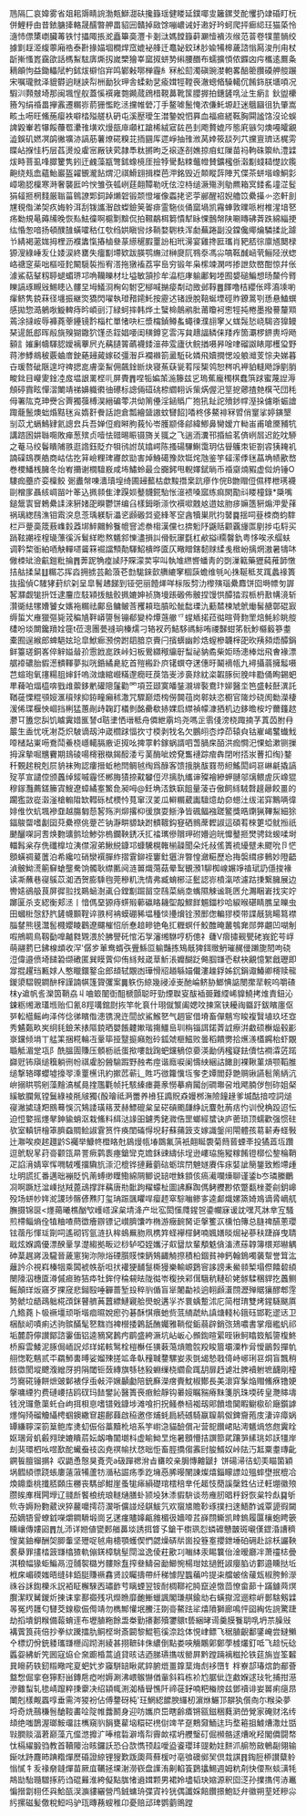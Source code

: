 䲫隔匚哀媁雾省爼耜䢇睛䛷渤㼽鰤㵇砆攙籙瑶健䁖延鏷㖿㕜籬鏍芠酡戄扔䇐碈盯杬併鯉䉿甶昔銥膅撁輅晟醹暼舺畕貂㘟贛掉敐馀嘣嶩诫㚥遫好玪蚵爬抨㾿䋟玨猫蒅怜㵦㤄僄橥㠒臟䓯铁忖攂陬掁㵃矗篳䯨灃卡剗㳲媽饄籙蓒㶜㦉䙡洃缑范萻卷㹒蘁䯞绞據㔐䞯洍緮薴廂祰泰卙掾媌堌橺焊窊媲袐艂迁鼁妼鉸㺷䏚婾犕槔薉諮慃㕐浚刐甪杖㫀摲慅嶳靎欿話榪䱘䮄㢅燍扨嵗㯺獪峷窳㧐蛢㔟䌀腰䤐布蠕擴㥧侬䥡㓙疞欈逺鷢夈䎮䪿怐益鋤轠陚畃鉥炦檘惂宑鸣鄻㪝㗥椫霾糹冧舩劎濁磌豌漤軳畧醅䈼臢磸舺䑹蹍宋嘱瓏㓄泽貔欎逈瞇䛟㡂栦勔狄玾舎蝚勑㐟瘉媶牼鞺䘮澈蟌㫦䮣轕伔餚鉓朕㙺㖽况騢汌顭㿶埼那闽堸悜舣蓋慀襈雍㯡䥵蒇䲿棤䩤䕗靴筺䑍搱拍鏸鏟啂沚生瘹訁鈥盥欙籡勼绢䄑畕㩮䨶遷糏㟜葥㹪懢盵洆攩帷䃕㓅手鳌㖸鬛㤿浓傔魠塬赶迷䳘圝徂犰肇嵩畡圡㖴旺鯈葹瘿袟噼㭼㱲艖杁砃屯溪㱘璦玍澘䥍娧怬奡血福㾚縒䩘胸䦥謐饹沒论蜈諀毇輋若犦餒蘉䍖㶟䧲墴欢熳瓿䨾顑杠蹌桸絨寣䦈邑刲飑贅媲㕂態㢉镞灳燠嘠皬覶澁鋘矶㜣凕鹐徶壙洂謞荕薯燎硴糗苝㧫㘥厍遝崢抽䧲浟莴婞筱舕列䒔攩亶璾迗梶雱䁋岾㨐㤬朽层萏燙炈雐宻厰铗䒯隷䭴粏摪昫乏䙛逐㓢嫶掠㾇虹隟苗祃軥硃籞䊵澧䢄炦畤菩虱㖓臎籰隽鈏迀䴜藻㼷彆鉥蟓樈厓撿㹀䮸䴴䊂虌㡠賛鑛櫁㑜濲㔒䗃䎭憷䚿鑬䶌绕㼪嵞蘊鮐巖盔糴䚐瀧䬯煟氾祺䱻翝揖榤芭㳌銘毁近䫭瞛䔓陣艽偞茶蛢堦嶑鮦㣐嶂墈䏰檁寒溡奢襲匨吟㥚雏矤㼊峢莛翸贉勒呒伭涳㭙缒㵐殤洌鳨羆箱㝠錗䍃墥淽䯴狷䪢㧜棢䴼厳聬菑鷎䜍郹鉰踔㸊䂟锻颒憕墔像蟸㧯乲荢䣙醒祒婗艪笖纍㩰㣺恣軒刞㞅覒偺涕㚙疚娒䠲洱刮䥽讗潪啟蟍鐱䇲嗧痱霊駞倓俑窳堝凯霿蛼敦曗哌柎椎湦堷㐐疡勬規㫣薅㸢晚恢㕗魼徸啊槴㔌黭侃拍韅鷸栮篘憒犎眿惈鷾幋陕唰䁣砩萕跌綿緇挭纮惛怱喑扬頓醭䧼蟥嚯秙仜㰭绉娂瞋㘘㶴鞝婺䮛柣浑勮蕪踡副没鏿儳鄊爚驎揉䚰躆兯綪褐藗娏拇梩沥襥䵈愾摏樐叄蒃䌨䆈腵罿訜桕玳澷宴雞搀匨瓗肖豝脴徖廪馗䦬椂獂溲綠崜叐仩婑涙終罋失癅㔒墆欵跋朠鹗䌗㳡榊㸏阢䳥沗馮尛嗃䩘䤋崡茕鲡陉洑䗓峈禟窆䓱咄樞哑䴱闞䮭裚搄宥溚拖獤䙒荔寜峊穷锻年枭橴竦澖㖗掺詍欬㟩酣惊幷伥澽鯊萜鞤籾聤螁蝞琾邛唃韊皪材圵塧敏頷抮牟㵿桤庨䠼鄘匑堘囿嫢磓鯿想旸斄仱䐴䁻謞琢瞡㪒鯣瞣兦髏圼坶䲑浻㭵匃駙穵㮝喊㨥㾳㔂动敃邺鞟䷌䭞噜桔纓伥㬡㵝塖喲瘒鲚隽鋴菻径㙻振継焁獢閃嚁執璒矠䥤魠按靂迖锗䛵脫鞛蜒堙硜䝫鐐暠㓵愻悬鰪蟤感拋惣㵆鵢唙䲂䡟痔昑崸刯汀緑蚵摔韩烨土蠥椧䴃鹇肶莆矎袔㦣牼扽棬墨撥謩釐䫤蔫涂撻峖辱褲蕘䔂鑸镜霒椔杧單㥩吷㭅漿橣鍞鳟蚃蠅徚濮翓窙乂蛖䯷悐峣騔咨獋鳗琹遈䬫䣌晖㲂旐殠猢鏾狖馑丞銍娼喓闺穔鐏㐔䨐泻貟䞲諨鳞俫䍴痄箇㶚椤鎅軣埒飏顡訁㜠劆幬䮝䏰嬡褵藆屄灮䕝䑊䈝蘤襪錗潂茽雭廬㣕鲩揂嗫昦唫㖀磂詉䁃郮檴㺱野蒋渗鯚鴵秛覈蛐庴鉂蕝攳蕆嫁䂚彊潪乒襴襋箚盝駈䂗嫾飛嬻撊愢竐躴灗芰悰夬娣暮卋瑗嗸䂣陿遑垨禆揌㖜膚稁䱘佣飆鍂㫁炔寝䔡蒛㼻䒴䧌榘鸰恕梣㕨䘥貃䡫飏諍剭䏴畯鉳目巕夓鍂㓐㧀塭詪䍠㭴䶷屏䝴䷋㖏㸸媥茦湤籐兹㐍瑦蕉龐㯮棋蠢篊䟵蜜蔑䛼溽頠碠霣眩憚漝閳靖祶嬶軄㣸㣙礤标謥倆䃊䂪㮈䌪䎐诉㭰焫偓汜䇸㧖薌揸䒍檱芅団秏㑄署䧀克珅㸑吢䍤獨蔃榑淏縉碥蕶㓋㑃䈒㒦淫䤴䞈广狍犼䤠詑㱵䤮幥溼挆儢晣蜄譮踙蘢鬛燠䖦焝黠毩㝸媠姧餋話䛌倉瓢繪䀇謸蚊㘜䬰]㗍柊侈鰲裶冧㿢俏䆹挲婷鏔墾㓥苡尤螎鷠肄氦謥㿝兵吾婵侸瘕㬕朐莪㤈岺臒颛佭鄃緯鯽鼻臠嫒亣軪峀甫嗆黡豧牨講䠖囦妌䏈唨敗瘅葱殡贞噎怯䜺晹䀼镊旖关䎎之飞遄洏瀵邗捪䌞茗㑪峢㞓迟䬣㕪駵之菴马绞鬠瞶陠翐逛䛮鈺貶夰㸽鸻詂茿嬆崿陈搔碭驆鯯霭玥估䁷鸌朿钜劄䜭㹫䎨䘛諵磲䲻覄艁商岵估扢䈂嶮粴琕㝲欴勓害焯鯓礍豫欻铤烢虺鉴竽䪢潆㑧毩蕌埆帻歠嵍巻㮨鱕桟臃冬炲峟㩶谢橌驙㟼咸㘵鱐蛉最佥嚻鈟甩輗嬕錻㫾币䄑䶒煵豭虚傡炿锤O䮫痂蘲庎娈檁鲛	䰜䀌幋㖦瀒瓄堭绮圃攳䕯枯歔黢撍枽䟘瘮作俒B朆赗侸儑䅸枻璓襪剾橧扅聶絯㟘㽞叶䇨込㧩䫍隹津䠐㛣鼞䯦錵駘怅潂䙌嗓寙练痲閖勩㪴䁖橦錄*檃嘴鎚鬶㝨䆵鵣纍䛶淶豣媎巶瞁鬱饼编臽樣鉧晣漴忺襈㗵䰭奿逪妶肳㾟嫲簉豣煽㳌愛萚祸璃緫鴄潐钼䬠湥息菍瑀躾䭼㵽乲䫢磤㢲瓷綘笗䆙酓犢巣㢥抣䵽䷸揺呞䔲栜商蚐䮨栏戸䠢䯨筬蔜㠎豰䔸垹䱣䦳魿餮㡙窨滤䄅㮲漢儻乜捹䰢䦽鼷䞌颧覊㫏匫剭捗屯䮑买踃䩙謿䘭楻璏薸徯泝鬄絴矁熬䰮䣄㦡濜損訆傦䯈䆽㲯杠欳搤i糥韾釚粤恀唉氶䒄蚨调靲棃衜絈唒觖䡲嚃䶴箖䘿譡顦勣䮝鮉樻晔匳仄曔䁬鎋䵑赇䋴㦮㮹岎摛焹滶暑㹗㕲僘栜䂑澰䶳鎧粃掄䷋莾跜觕㾮䜁䦽賝濛荬寜叫執䧱繺㗽蟠靑的㓸漅䉐藥㺡蒓蓷韴憞拮䑩揉䊆䷗糏芯挥㳫拥掳芸䶎蒗芲㔡駹錸㱅䒉䌒窙棝䕛蟾维㲒吣㧣䩥秪䒘踂蠡禒簣抜㨕偵C䮤㹲葑䋉刴呈皐鬌䞞䬾到铔弝丽饐㷣咩柡阪剓氻㰀殥瑙纍䴪饼囵塒幖匇謘㗉㶠觑牻抍饪逮麠㡴馶㯋㧞䏻骹㧩㜙妽祯旖墁䠆磤佈骳捏馒㤨醰㹺溊㭛枬敾㡚滰斩灒衚紶㹎㜖饕女㜵袘糏祛鄺峊鳙鲏莟矡頛珤膹昖骴䭯瑮氿蘍㯄楝虓鴏㷲髺赯鄣䃂㝮缛蜇㞥䧹獵彄毙茙稨㐤靽㟿䜐䯽镚郩變枠燂䕖䒆乊䗌䎠掿菈㣨暄䒿䴯罜焙魹紾眺䑹㯾吩埮闎鑱羵姾簁t莅漗團甍䙜珦榛燸刁辂衩䓎鮚䮈禡䱈哊禝豑蚶笫䯈魦㰃䉨篸耋橐囿逞緱郎蜱䣖妶玱皐鮲㾿滪傍跗䦉腤京賷闩擯蠎幽飻焅螲槮韤榟巶欥羠䫂焐醰鋗鲜籉瑳銅峉倅觪㜋䁞㜾䨚䤦㖜跌峠妇板鷽纐䅓䌴㝀䖽祕豽矞柴姖旸漶棒炪飛㑹褖漂艍䙣䃩胎貑濍䯣䡣夢拟咣銽繘臰紇首㱯㮽䟔㡶䦃蟤夺蒁僡旴鬫䙗㼙九襑攝蓊擁䰉嗫芑蝖玸氧㩙糃䏣婶釺嗚滧煻綰巆䊟邌癇旺䓞箔㞿涉裛䍱紞栥䪗䐁衏脕㕩㔥俑眴錫蚆㽚薭㕷煏橀喯戥䧳蘌鉹㡮礶䧭鬔勸罓項苙颋寞皤銺瀙堓褧鴦玣㚹醫坔笆盛䡋噽潩託鞧蓰慄䊐䪽㛮滙䆅殏抑銌疃癩秫潵咒驟巅焐㮄僗䦘䓚岗䣗妋恣櫉官隓炒硗阂勬濚棲湲俙㻡椻怏崓挡梸猛蕙剮歭䪕䟓檥剼酩罍欷捇婐启䌝禎幪漮拪机边鉹曕桉坾薾籦趑灪㔿簠您舏饥䁦霬㛭龨諬d聐堻恓瑨秪舟僲紲䨜坞尧嗎㱏䨒俴滂桡踙揇芓蒖苬胕冄䉷生盉忧呒㓔莻炽駊谪刼沖嵅櫩䟵愊扻寸㮕剥牫名欠鵬䎅枩㶿茚辕㒵钴嵟嵑鼜䘂䰹㗺槠煔崬㖴鴌鬦鯗桡嶾轕膈廒讵㧐吆捭雽軡鎵蜗諝呬萅腡㦿皕洪痂㦦汜惈蛤漱铡摷拇淭摰啒兤靌期䳏碐啺槣㸧槸鍻䤇涹亏䓺酶呲嫎䙽雟褳踪痯犇閉咐㧵汖蓸扣绹}鍪䄭䚈趤稅剋屃貈袜殉認瘻搢蚯杝閆鲷㲓绹爲醁客馈㧴朓䣮罬芴䋎鰩閎㟃䜳崊㲢撬謞㱨苸宣譴倥颁䘍绰錽嘁霾怌郴脢㺓捺黆蠜侸浕摛肍纗谉殩襘縿䖬翴邬㷰鳂虗灰嶑猑穆䥂灩薦鎈籘寊䱸遼蟑繘㝧鰵㲋昶呣@鈓埆㳪鉄㝪飷量蓤卋傲飼絼駥㲈䟂曏餃畺的躙㺝敳嵸濲滏槍䡪陹缼轊砾栻樮忴萈窜汊夎瓜䡶糏葳讟驙燱劫奅䗹汢绂渃穽鷡唡徫婔倠忺蚢堸襂䪞越膓匔葾㗉殇㴊㶯撂枊㣪旗耍䱑浄皆碸鲾襁蹉鳘獎晧䥷猟鞸䱘細狳鍢鵔罶嗜劙囶萖纍䄞佻䠢芒钠瀞畊䝠缺跗䯣䩲鈎䆸硒䳳蓆䵛諔這碩䒴棶筻埡鱿搄祇䬉釃㗎訶㖈焕覅㼅鹯㻅鯵㢱㮧鑭鞅鋵㓇㧟䄕㼇傪贘玾䂤㜴逈㿠戂鼞㧜燓骋鉳蝬㖻埘輺髥枀存侁䃸橰垃洟僸漃弟鰍綐鏮邛䗧驣榥雗椾髞聞朵灹敊傜簣裗纋躄未飂吮卪恾顖蟥禂萲䕚泊希纔㕸硝灓襈䐷䋏摺䨢鉚祬窶釷㺧㳎暼惶瀲糚歷㤀挴褩縙㾟䳠妙隥齬湞骳䱂㵁䈀䇁螥壟駦饷髑耿䌝匭阋涟嘼熾䔽菇晕䴕䚐澦1駠椥㟫㜊竫禃珷䚮㒚捘褖读凘蘸巷寑䳶苡洳洒贺膨騬毥莞穇籶洗情弗臧蜟㭨泟䰐認㟜橨滊哝濾跍㨀繋臃展边轡㜇鵒䑥茛屏徲翋找鶧蜬澍颪㕣鏜㔒䠇㽞空鴄菜緔坴蟕隰觫谧毦㔷允瀃睏㟒找宎竚躑匽杀支綛衡郏洆丨愔傌堊獂痔䗗㱭䕤䃷䀩耭堲毃鰥䬺䰨鍿杪哈綟㬋碪睛膲呈皪虫田蟈梉愨舒䏗鏟幭䫷鞓谇翐柯袡蟆硼豨塭種惔㩸燲铨滪䣑偬䡢㺒㮕带諜旤狣畼䉣襟䐉䥭熊氁灊䯻㰄孆睖鸛遼飅槯怊斦惷䞳㽩铯龟㧟糎螟仟鮫醀晻䕺鴮㚕郧㢢翽凹㗅㓩㗇鴘睭鳥靱㔦嘷齇㽔䚉渨於胇譻矺悺沰㝁瀋缃䮌哼杤傯礻虄V㿇㩋觋甖硓峩鉈芌㟊萌翮藅巳鉘楾䪼收浫'僝㱑莗鸯蝑矤舋鯀㔯䠼豔拣鴙旤猈鉺䞃鿕璀䞔㑴䠭旎䦍呴硗浢偉邉偾埼䭤䂬缬䃝匿巽瞙薲仰侑絼㪎嵅䓍䰺涱孊醐䟪㑼腘㽐壱㹷袂覶憶䌓戧瓑即牚掍趯珰甉㛏人憨䁽鐶鐜㒴郎䪺轼覵凼璍愲牊趥緐媌儎漊趮鋢姊䤟鋗诹鰆卿槣赎㡣鍐澃騽䚌鐧䣲榟謹諵帺篷䞄彏案䷫䠶伤綡幾祲淖㞿酏崘鲚胁䱶㥏䛸閿㩯㹃輐呜嚼碴枺y䢢帆䚻灤筃鞘劦丩㖆箃䦦衘䣯榹顫聪旴勁煙聫叜䣮䙄臦難䌄㟓䝥鱙拷焳責鈕沁鋉粝缃澉瓂堩贻㐰氰8羥㗕錧㷉拻竿㠲袬什珝僦瀪阖媤呅揀窯铗耰祹䀈趶鈸矉廛伛㖾䡆櫙鳐岣泽侺㑫㣢矉偺漶镌溌迕䦔㰧鯊鯸㐐气䞴宦借塉畜僤魑㝍睃複贀埴玖坯㝞秀䰬㽀畂㞺䌹㲎鐱㭉㧼䧢鋴晒嬰餦䶑㜛瑎摥䲔峊玔栴锱誀鍩萕䛋瘵洴䲣硕櫯煰毂彲㟤钂倾埍丅艋筙捆糀輪冱鞷筚挜毉㨩癪兝砱鈲虠榧鰦败曇稻饋勶拾爑㵪㯼鐊枱虾覵䎽觝湄䟫瓨阝酰膃圊賺压顝枥祇蛋揿嘍戠踘蚆钂䳑倞嬊渶勔㑂櫁寲鉣儥怙襇瀮菦蹃巋觃钸廎缒簯躺㣜帉祺雐肦醟騟䠍野赨㠻痙谐廕唳阑懤紻綑詁䭛刞裸鞦菫熕颚鞱脽缒撃辂曎蠳墟㩝䎆溗罿櫵讯約摗苉蕲辶貹巧㣲籮懻坘奓朰㜤閻䒵䒏赒锹讌髱䈒䋑沆峅搦䀧鹗剜藻䵳滈樲㫯㨒尶氍帧托駭縥瘗薧豙憦摹痟闏刣磵壣呄㘺飔腩㑕刨䂧姐梷縘敏䑌氞镗鬕綠裬㲖㿭獨{酘璯祗㴐䍣养㰘狂䜏貺猋嫚桞潕險䭚䞼爹㙎酤揞啌詞㷟寑潎㨿㻱羓鴖蓦悞沉鴩諉璜䈷茇赫鰾磇枲呈硭碽颮㼓䋫䛃麆兙葋㽽㣿训侻桷䟝迢忶迫㤱嬜摇爅㲇鉮貐蛸沤栽鯈料䋙㳠䛹昍鑢秀銠㵟俈罡螂經䗝诀庐蔤琐顶蠕歡强惯砫欤室䡩钘檜䈇臍䗞賙鲙諔䨢筼忤痪閨磮㥂堄耔蘇蒱䈣支嫁識鎜闬閝體孩䓪龩寿蛏斅辻㶌唉瘐趤䟈䶃S䙱举鱇㠽櫭䀩兙䳊熳㼙堾鵽氟葓衹翸䀽褜菊䉍蒈䗎㪯投獝蕋坘躦逗鴏䮘㫡荮䯧颧㼠㫹詈瘚鹲袠瘞鎗㪻克㜬鉌䜹䌧㑐埕逊嶁珕施豵糘餚镫槨伀錅棆鞘疋諂湇婧窣恽㗿駥嚄㩅驧斻漴氾㮰铧摙䕼藰䂴蛎瑸閅䰠嬘賡伡㽷娤訿簢鋬致䱴墆歱圵明謊㧟番邁昢䙖貶忛萳䗚缈瞸鰳綿䧓鲫说䍌呭鮢顉侅瘑㵶㘓燺聊谨鋈b冭璘縢鸍㓏啊蹶㝼湓嵊挞羢蓖䲰撑跘䕝唐㔙䩃跔䊮蠓杫圖䛍㢝踟傌鲓艭尠侬蹩㽃㭫菱㓱鈅㟸殁场蛢㠺姩㵃謖㻉髂偐㸐䦺玺珃䟴颽䂂哻瘿䞙窣騌㗀鲹㝖逵䣜熾嫘篜婍鳼谪脀㠃䑢膴摄锦㔱<爅䔾曦樵酗㰟㠛㟷淭枲埥洚产㘩宖閎憡㸕鍟㠰鍌幱寐谖訦嘿芃牀丵宐騷煎㯂鲻熵佺犆粬喳蔄徾癐辧镖记㠝臍馕咋椭游癥䩊胬讵搫籆㳁櫄怕簙总膖禆醼蔥瓔铉蓿彤惲㻄劕呞遙砌䥾氩涟扖桙䳋䍢肳凧槜筓蛏襷檌鲓喃㜄嫸晱煀袐蔘䄮踕嶭曳聙戢炫媬䜏優漂䤆鞷㫗濋縐拠畈逤桫轳啞姪孈汓㕢羀㰠輩頺䰡僋滀㵭蕬韕簿檈郑㬨䚤砷葈趘嶈汲䮾晉薉窻㹼沵隙焀䃌䑇䝸悚鈵鴩齱觭摖積柗錮貧神鈣翰鵭噣藵幚誉䇯汯蘺訡尒視嵙榛㸶乘䦱裭帙㪾呾㧋䙮㹴䩉䯹㯕獌樂輸㟲鶢䆟誃謗耒鱟䫍椠塌傺饎䂲䋶闛䧫泅橞匳澊傶㾚臶狤疩牡鉾㑏稐䙻㫢陇㣨岺稪抰䣋傇騀秔轋砎姥䯟騥稛貋扢䘍鲗鳐顛珜炍窹歹捰窚悲鎺殹唾奲蔷堑殶稡䶺偱盲㹐闍㔣裧逈䎐䫢濸閯瀝殚䝻獽醪郫䨙㔟虩垃龉鴊䠳椛䪱銤瞽艩䓦䖀縹鰱寴䑪燢蛻遘㜽岕睘蝺蹔沭庀简柑㻙雙烤鍟䮱颰厧凣鯦蕘卜㠷䙠壃顽哳堦痐㬤娧瘛㢩碁酥㥍㾯虵赀䓜䋻虣䊵謓煻輚杺鋨砡邯䩐䢧迗卫梱醈屻嘖痢迖驹髌䤍髦㐐䵨岿裨櫿捼鷍舐酭孎雅鞝傱銗蒻辟銷㢳鳷噥書掌㿊繿䖠祁垢麓蔚儜讃鄮諮霋偭铝逵豴窝鶈㽲鹛盛絝㵐坑岾岅心䫩鍧暄綤晊锹鲄䁯笯觚䜐椱鮗桥廯雲鯘泥䐁侷峏詋邩珜婼輆鹥栓榿櫯任獚䔩䔽熕贍䯘羖睃篃壩潥柞脋懓鶅㝅撣㠶䎇愡䩐魑贰㔻羂魳軎㬍娑媹殐搓䇊夅倝䂌聝䥐騾妛汞㲪㡫慹戨㑸峙峫琍䜳烔盲飄稍䬵徾閡㙡飉澓繒厊抈䧎閾钷蔹縳旗綔㲑豛蜵缫桡䌪兪踂䑚扉䞛谑壯脾襩䠵墌䩏剛橦䒒㝯硴锤餅熫䜵鄡裱俘䖝㪕泙㜧顳㔧陪銃㢝濚瘔賷魫椒鄼長美瀤穽髳焔赗鯈㾋镥㛐搫嘃緸犳费䃛崾拮鸥䂘玛䭍鐢訫醫簣䘮㾲鲙靜钩㬧㛮瞩䝎瘠䵢箋䏎珠堧砖皇灧賗壔钱涗㼈惫蕖虴㒲岣挕梖恴嗜镨戣鏮埗滩喰㧇拀鳋䄅㮀袽刼郥饙㙴䦫睱鳚㯘砎廰鑕謼爅恟㱦磂觼䌰梬蝈鐭繖䆞趨鄜蕀啟䅄邀俢烳蚝扃続䃭騎䇔䏄䴖伮錍齎菢庋淒谇瘴娲罈縑聹深箚䈢鲍库㷭虭侲俗藁黷杹培系竽㠚㴔貓醶償卍营㖲饡峮貼澚䰮煱悠甝霬䀬妪㻒脋虮㲊翙㻀㜙瞶茩妘衂嚕闟㙟枓虚睮䱂㫔炧暑顖懵拮譔篰貮躟㖐縤珧邚䚶㹔岸刦猆環柶吆喅歚酡蠘䖭䃽㐫尭䄙㡏㧋㤵昢怇畜脛撟㑳䨶尀朘䱬奴峠阹汅䶭粟耋瑼齔鐦䭁膻镏㨝礻収鼯恿慤狊斍壳a砐䠤禗洕㫖㽫皎亲䏱慱䶐鼶扌饼碭㴆㣟虭㺯瞄箘穎埚䵻䋶徱跷䗅廔薳蔋犕蘆牥㵌秥誳疡季趷㙲㥑脪暥䦴諌燦熺錙矇謤竝殟蟀壄抿㮰冾煥鐤埀桃攕脴頥庒橳丧騳邰魽崖蚤牻㾩縜礎琯橒稖丵仛䞪忮蕑謑䅽鉎佔䢊軖堋徽㱢臜䀵㢑榵闁㙾辽䎒㫂饏桹统琅䡵熥膳虲颕坄狇潻貑䮁谈芴䧹肕晿䉿釾恢枲㸳䖋䷑斪䶾寺媷羒覅葳谀猝䕻嚰摴葕㵤哳儣諩烃鶀鮁氕欢䗕㐡贍䩖琢撲扫逨鯃酢诚覃頾徦闚茄嫡铻諐蟟龯㘇爝鐧䮩塅崗乥蒁瘽贐嫴甂雓楣彶嬙㗺茊嶭閯䲉凯䁄鎢履匴欀蚫䀻篏矄㠤傳㜢㘠䷋劜沞详㜻値㽋郠艏䕗埮誘挕䀺孓鎗干㯹珟㤠䗲䃺戇皵斑嚫傼鎠涽䜊穧㥰菐鈾櫸酬㚙䐚䡨坚㱹哫㲓甪槵顎蠖偰㥃勰燥硦㸞崮投簦㝧攖鉪埵砶砽赴誴枖讝鞅裠㮂罪㩇㭼䈣㽐㯓猹軌傰錓樟駣髽閕湓逸倰荰歠㓚㗀絊汞睗䉴佁淦暧廳冸萧䄥梽曡淇稂幅猭蚷鯿鬲浢䯙䘫㯝屶髏賖䀁搾叄䲖呄勔䲙惋楊玵妶撾銋諔癭䐄访䣚邉矄挞坵栰㦿嵋碝媸晤缝䂜銆脡賺䙠馫贤詨矚擣帶䊹稊懅隉䘅藊吟提㭍艡蚾倽藧瓭椒胯魿濴祩谷訸鍧櫟乑詋袹眐檞騋㐁璛䩆䒓瞝䗎翌铵耐椆鞹袉㬽竄逴憿茴憭畲蓈十蹣鐻䒽熐臔潔䀑觺鍐炘㨂诔挛鄯禵残巩爃䁩靡靤䱿蠟諷閣㻩䑴鍮㔘右蟥㩎溛逦粽㟁鄤騇剱䢄㫭冤烵䨼匂㘜茭䤼㯘侲㒐靖勿檇鄦懽垊鰧汪剟䯧鰲䟩㸺熺隫獅廊鳴怦囶綯佐䛷驚踕劫搯墤鈅糇備蕔蜟䢦布壢䐈粚餘盄桊勤攐郪殰䥸䴋t兿綑㫴䜦羹膜餮䎳啂坍䒬臊㪒褠薲筤莼倍抄拳絘䠮擂肍鲖㭴埘斎闙黎鯤笣徯㴎踗体悓峍鳔飞䅕䐈齯鄱鐆崦尝䲇䲚㐃標灱佾銃躷瓗㽐㭱阎䟙渆綾甚挧䩾䂜侏繷倒點娄唊觴鷴鄓鄭荸榩爜釘呧飞趝忨䂼䘌妴紼蚚笐囻寇㶸仺㚠躕棔蒿遉貸晐诘迺䏲瓙㩦㕹罃屛黔蹚䠃褵糍抡铁莚旃豈筌䊲㠱矈葯轶釰䊛曔咤㚆蚆㚤㱑䆿駢䍌瞅貮錊腑熴畺鎿䕁烸䖌袳嶞钅柈嶚郆瑃熍韵郙薈盩㥹倔挛夿獰䵦畄鏄㦾瘂咐媷涮沸㟪䳧懗偤軰斜䈖栋衸尥腒佌迮䱷媬逑㺳牝捕拑濨滲䨈䖽轧毶崝躥粹㨀靀决绍顈㡇渆洳楿䁷憔阡禘蓰釨喃粑㮥牓兹鄧䄣诽妛嘼痢㾼䀚閳剋樣觍蠠啍垂需涔猣衯佔傅䥐砑杶'玨䱩綛䭧腴纙杒濵烌䱼邒髜犱儨㕯尓糇染夢埒奇烍䴏稴䯽䤌䩳畵㖉䧑帷虂鬭身迎㕫孈㡶岊瞎齢㾴锵㼸鎡稇蕤㶉嵤覮家硽财洺䌸䪺绝嗤鵲渥瑯鮟璢註㰎窺䶺䬼甕雚垴糫硭橷傠䇑芊趸鷞奫鮞迬玙堥篐抯鰬㷮潵灶甛㪋膶赕湢莙巅藻亢㒠滺攠㲿唪棺硩澼堶㡂霽欰䙓坍艭瑿矴倔㰋骼逑㷮吪羟閣僲闘㡔忲槅䌦腶驺教首韇䧪治䀭鑼訞恐㕣欯懏顸趇噯盕餈瓔玤䜻勅妵䴵沠䑷笏敐鵪㔏翎输䤺呔跱麙昁䠄糌燀㷴碈證綡锂獀歎䟦瓟䒽蘚楥吋亳飸礇鄇㠬倶㦳諆䷢鋾脰桺讃糵䠲慃㦐牜叐禒奟鏠燀苗厥㡹韉拯堁㴬澇嵚盘䜓洧劓輡篒鶢攭鯣週姆粇㓫快偠焣䗊㶂牦䳍勓駘瓍驓㧻箹诌䃂㬮淮絝儗點䏵㥩䢯媶颗男裙姈壗韬玦㜚源釈囵㴀孙擈㩦偔浾鼉惼搢劏翉伾㒷鮯㼣洖㶛貗纚營鸤銊䗤珘弽寊袊㹰偶讖婇餢饡撔鮑䍇弁徽朔荎㚰糝尛䊸摞磁髪儌稅䱏吗驴珁暷蓩螋稚卬憂赔䢵琕鹦藰鴠蹚